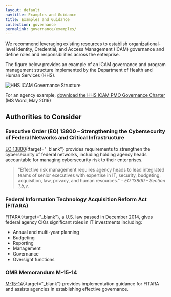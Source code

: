 ```yaml
---
layout: default
navtitle: Examples and Guidance
title: Examples and Guidance
collection: governance
permalink: governance/examples/
---
```


We recommend leveraging existing resources to establish organizational-level Identity, Credential, and Access Management (ICAM) governance and define roles and responsibilities across the enterprise.

The figure below provides an example of an ICAM governance and program management structure implemented by the Department of Health and Human Services (HHS).

![HHS ICAM Governance Structure]({{site.baseurl}}/img/HHS-ICAM-Governance-And-Program-Management-Structure.png)

For an agency example, <a href="{{site.baseurl}}/docs/HHS-Governance-Charter.doc">download the HHS ICAM PMO Governance Charter</a> (MS Word, May 2019)

## Authorities to Consider

### Executive Order (EO) 13800 – Strengthening the Cybersecurity of Federal Networks and Critical Infrastructure

[EO 13800](https://www.whitehouse.gov/presidential-actions/presidential-executive-order-strengthening-cybersecurity-federal-networks-critical-infrastructure/){:target="_blank"} provides requirements to strengthen the cybersecurity of federal networks, including holding agency heads accountable for managing cybersecurity risk to their enterprises. 

> "Effective risk management requires agency heads to lead integrated teams of senior executives with expertise in IT, security, budgeting, acquisition, law, privacy, and human resources." - *EO 13800 - Section 1,b,v.*

### Federal Information Technology Acquisition Reform Act (FITARA)

[FITARA](https://www.congress.gov/113/plaws/publ291/PLAW-113publ291.pdf#page=148%5D){:target="_blank"}, a U.S. law passed in December 2014, gives federal agency CIOs significant roles in IT investments including:

- Annual and multi-year planning
- Budgeting
- Reporting
- Management
- Governance
- Oversight functions

### OMB Memorandum M-15-14

[M-15-14](https://www.whitehouse.gov/sites/whitehouse.gov/files/omb/memoranda/2015/m-15-14.pdf){:target="_blank"} provides implementation guidance for FITARA and assists agencies in establishing effective governance.
